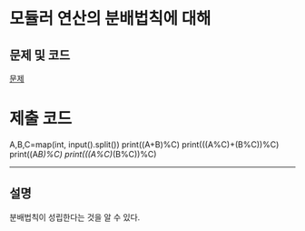 모듈러 연산의 분배법칙에 대해
=======

문제 및 코드
-----
[문제](https://www.acmicpc.net/problem/10718)




# 제출 코드

A,B,C=map(int, input().split())
print((A+B)%C)
print(((A%C)+(B%C))%C)
print((A*B)%C)
print(((A%C)*(B%C))%C)

- - - - - 

설명
------
분배법칙이 성립한다는 것을 알 수 있다.
